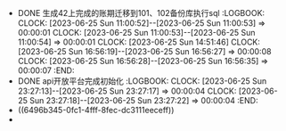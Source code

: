 - DONE 生成42上完成的账期迁移到101、102备份库执行sql
  :LOGBOOK:
  CLOCK: [2023-06-25 Sun 11:00:52]--[2023-06-25 Sun 11:00:53] =>  00:00:01
  CLOCK: [2023-06-25 Sun 11:00:53]--[2023-06-25 Sun 11:00:54] =>  00:00:01
  CLOCK: [2023-06-25 Sun 14:51:46]
  CLOCK: [2023-06-25 Sun 16:56:19]--[2023-06-25 Sun 16:56:27] =>  00:00:08
  CLOCK: [2023-06-25 Sun 16:56:28]--[2023-06-25 Sun 16:56:35] =>  00:00:07
  :END:
- DONE api开放平台完成初始化
  :LOGBOOK:
  CLOCK: [2023-06-25 Sun 23:27:13]--[2023-06-25 Sun 23:27:17] =>  00:00:04
  CLOCK: [2023-06-25 Sun 23:27:18]--[2023-06-25 Sun 23:27:22] =>  00:00:04
  :END:
- ((6496b345-0fc1-4fff-8fec-dc3111eeceff))
-
